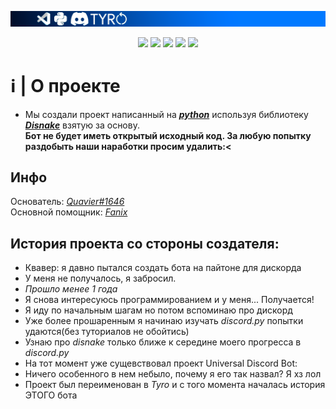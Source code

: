![TYRO BOT](assets/banner.png)
<p align="center">
    <img src=https://badgen.net/badge/disnake/%202.5.2%20/icon=discord>
    <img src=https://badgen.net/badge/Python/3.10.6/green/?icon=visualstudio>
    <img src=https://badgen.net/discord/members/cyZh7xPn2G/?icon=discord>
    <img src=https://badgen.net/badge/Python/3.10.6/green/?icon=visualstudio>
    <img src=https://badgen.net/badge/Our%20server/url=https://discord.gg/cyZh7xPn2G>
    
# ℹ | О проекте
- Мы создали проект написанный на [***python***](https://www.presenta.cc/lib) используя библиотеку [***Disnake***](https://docs.disnake.dev/en/latest/index.html) взятую за основу.
\
**Бот не будет иметь открытый исходный код. За любую попытку раздобыть наши наработки просим удалить:<**

## Инфо
Основатель: [*Quavier#1646*](https://github.com/Quavier)\
Основной помощник: [*Fanix*](https://github.com/Dicusti)

## История проекта со стороны создателя:
- Квавер: я давно пытался создать бота на пайтоне для дискорда
- У меня не получалось, я забросил.
- *Прошло менее 1 года*
- Я снова интересуюсь программированием и у меня... Получается!
- Я иду по начальным шагам но потом вспоминаю про дискорд
- Уже более прошаренным я начинаю изучать *discord.py* попытки удаются(без туториалов не обойтись)
- Узнаю про *disnake* только ближе к середине моего прогресса в *discord.py*
- На тот момент уже сущевствовал проект Universal Discord Bot:
- Ничего особенного в нем небыло, почему я его так назвал? Я хз лол
- Проект был переименован в *Tyro* и с того момента началась история ЭТОГО бота

